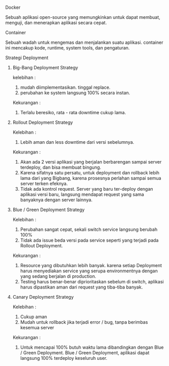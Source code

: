 Docker

Sebuah aplikasi open-source yang memungkinkan untuk dapat membuat, menguji, dan menerapkan aplikasi secara cepat.

Container

Sebuah wadah untuk mengemas dan menjalankan suatu aplikasi. container ini mencakup kode, runtime, system tools, dan pengaturan.

Strategi Deployment
1. Big-Bang Deployment Strategy

    kelebihan :
    1. mudah diimplementasikan. tinggal replace.
    2. perubahan ke system langsung 100% secara instan.

   Kekurangan :
   1. Terlalu beresiko, rata - rata downtime cukup lama.
 2. Rollout Deployment Strategy

    Kelebihan :
    1. Lebih aman dan less downtime dari versi sebelumnya.

    Kekurangan :
    1. Akan ada 2 versi aplikasi yang berjalan berbarengan sampai server terdeploy, dan bisa membuat bingung.
    2. Karena sifatnya satu persatu, untuk deployment dan rollback lebih lama dari yang Bigbang, karena prosesnya perlahan sampai semua server terken efeknya.
    3. Tidak ada kontrol request. Server yang baru ter-deploy dengan aplikasi versi baru, langsung mendapat request yang sama banyaknya dengan server lainnya.
3. Blue / Green Deployment Strategy

    Kelebihan :
    1. Perubahan sangat cepat, sekali switch service langsung berubah 100%
    2. Tidak ada issue beda versi pada service seperti yang terjadi pada Rollout Deployment.

   Kekurangan :
   1. Resource yang dibutuhkan lebih banyak. karena setiap Deployment harus menyediakan service yang serupa environmentnya dengan yang sedang berjalan di production.
   2. Testing harus benar-benar diprioritaskan sebelum di switch, aplikasi harus dipastikan aman dari request yang tiba-tiba banyak.
4. Canary Deployment Strategy

   Kelebihan :
   1. Cukup aman
   2. Mudah untuk rollback jika terjadi error / bug, tanpa berimbas kesemua server

    Kekurangan :
    1. Untuk mencapai 100% butuh waktu lama dibandingkan dengan Blue / Green Deployment. Blue / Green Deployment, aplikasi dapat langsung 100% terdeploy keseluruh user.